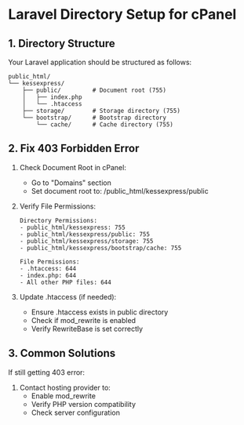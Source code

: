 # Laravel Directory Setup for cPanel

## 1. Directory Structure
Your Laravel application should be structured as follows:
```
public_html/
└── kessexpress/
    ├── public/         # Document root (755)
    │   ├── index.php
    │   └── .htaccess
    ├── storage/        # Storage directory (755)
    └── bootstrap/      # Bootstrap directory
        └── cache/      # Cache directory (755)
```

## 2. Fix 403 Forbidden Error
1. Check Document Root in cPanel:
   - Go to "Domains" section
   - Set document root to: /public_html/kessexpress/public

2. Verify File Permissions:
   ```
   Directory Permissions:
   - public_html/kessexpress: 755
   - public_html/kessexpress/public: 755
   - public_html/kessexpress/storage: 755
   - public_html/kessexpress/bootstrap/cache: 755
   
   File Permissions:
   - .htaccess: 644
   - index.php: 644
   - All other PHP files: 644
   ```

3. Update .htaccess (if needed):
   - Ensure .htaccess exists in public directory
   - Check if mod_rewrite is enabled
   - Verify RewriteBase is set correctly

## 3. Common Solutions
If still getting 403 error:
1. Contact hosting provider to:
   - Enable mod_rewrite
   - Verify PHP version compatibility
   - Check server configuration
